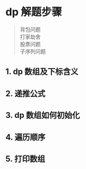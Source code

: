 # dp 解题步骤

> 背包问题  
> 打家劫舍  
> 股票问题  
> 子序列问题

## 1. dp 数组及下标含义

## 2. 递推公式

## 3. dp 数组如何初始化

## 4. 遍历顺序

## 5. 打印数组
